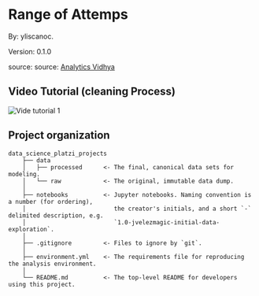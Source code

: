 # Range of Attemps

By: yliscanoc.

Version: 0.1.0

source: source: [Analytics Vidhya](https://datahack.analyticsvidhya.com/contest/practice-problem-recommendation-engine/#ProblemStatement)

## Video Tutorial (cleaning Process)
![Vide tutorial 1](https://youtu.be/wKXctcdKGu4)

## Project organization

    data_science_platzi_projects
        ├── data
        │   ├── processed      <- The final, canonical data sets for modeling.
        │   └── raw            <- The original, immutable data dump.
        │
        ├── notebooks          <- Jupyter notebooks. Naming convention is a number (for ordering),
        │                         the creator's initials, and a short `-` delimited description, e.g.
        │                         `1.0-jvelezmagic-initial-data-exploration`.
        │
        ├── .gitignore         <- Files to ignore by `git`.
        │
        ├── environment.yml    <- The requirements file for reproducing the analysis environment.
        │
        └── README.md          <- The top-level README for developers using this project.
